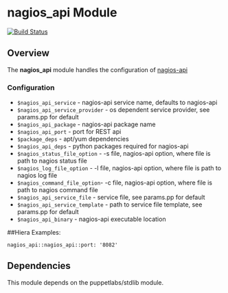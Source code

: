 # nagios_api Module
[![Build Status](https://travis-ci.org/Adaptavist/puppet-nagios_api.svg?branch=master)](https://travis-ci.org/Adaptavist/puppet-nagios_api.svg)

## Overview

The **nagios_api** module handles the configuration of [nagios-api](https://github.com/zorkian/nagios-api) 

### Configuration


- `$nagios_api_service` - nagios-api service name, defaults to nagios-api
- `$nagios_api_service_provider` - os dependent service provider, see params.pp for default
- `$nagios_api_package` - nagios-api package name
- `$nagios_api_port` - port for REST api
- `$package_deps` - apt/yum dependencies
- `$nagios_api_deps` - python packages required for nagios-api
- `$nagios_status_file_option` - -s file, nagios-api option, where file is path to nagios status file
- `$nagios_log_file_option` - -l file, nagios-api option, where file is path to nagios log file
- `$nagios_command_file_option`- -c file, nagios-api option, where file is path to nagios command file
- `$nagios_api_service_file` - service file, see params.pp for default
- `$nagios_api_service_template` - path to service file template, see params.pp for default
- `$nagios_api_binary` - nagios-api executable location

##Hiera Examples:

    nagios_api::nagios_api::port: '8082'    

## Dependencies

This module depends on the puppetlabs/stdlib module.
